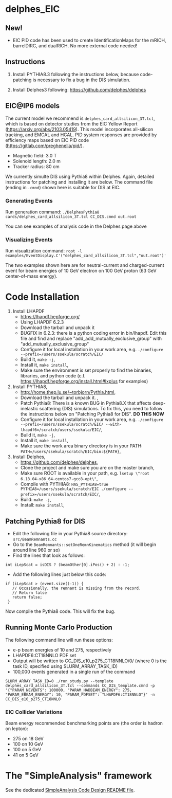 # delphes_EIC

## New!

* EIC PID code has been used to create IdentificationMaps for the mRICH, barrelDIRC, and dualRICH. No more external code needed!

## Instructions

1. Install PYTHIA8.3 following the instructions below, because code-patching is necessary to fix a bug in the DIS simulation.

2. Install Delphes3 following: https://github.com/delphes/delphes



## EIC@IP6 models

The current model we recommend is ```delphes_card_allsilicon_3T.tcl```, which is based on detector studies from the EIC Yellow Report (https://arxiv.org/abs/2103.05419). This model incorporates all-silicon tracking, and EMCAL and HCAL. PID system responses are provided by efficiency maps based on EIC PID code (https://gitlab.com/preghenella/pid/). 

* Magnetic field: 3.0 T
* Solenoid length: 2.0 m
* Tracker radius: 80 cm

We currently simulte DIS using Pythia8 within Delphes. Again, detailed instructions for patching and installing it are below. The command file (ending in `.cmnd`) shown here is suitable for DIS at EIC. 

### Generating Events

Run generation command:
`./DelphesPythia8 cards/delphes_card_allsilicon_3T.tcl CC_DIS.cmnd out.root`

You can see examples of analysis code in the Delphes page above

### Visualizing Events 

Run visualization command:
 `root -l examples/EventDisplay.C'("delphes_card_allsilicon_3T.tcl","out.root")'`
 
The two examples shown here are for neutral-current and charged-current event for beam energies of 10 GeV electron on 100 GeV proton (63 GeV center-of-mass energy). 


# Code Installation


1. Install LHAPDF
   * https://lhapdf.hepforge.org/
   * Using LHAPDF 6.2.3
   * Download the tarball and unpack it
   * BUGFIX in 6.2.3: there is a python coding error in bin/lhapdf. Edit this file and find and replace "add_add_mutually_exclusive_group" with "add_mutually_exclusive_group"
   * Configure it for local installation in your work area, e.g. ```./configure --prefix=/users/ssekula/scratch/EIC/```
   * Build it, ```make -j```,
   * Install it, ```make install```,
   * Make sure the environment is set properly to find the binaries, libraries, and python code (c.f. https://lhapdf.hepforge.org/install.html#lxplus for examples)
1. Install PYTHIA8,
   * http://home.thep.lu.se/~torbjorn/Pythia.html,
   * Download the tarball and unpack it. ,
   * Patch Pythia8: There is a known BUG in Pythia8.X that affects deep-inelastic scattering (DIS) simulations. To fix this, you need to follow the instructions below on "Patching Pythia8 for DIS". **DO THIS NOW**
   * Configure it for local installation in your work area, e.g. ```./configure --prefix=/users/ssekula/scratch/EIC/ --with-lhapdf6=/scratch/users/ssekula/EIC/```,
   * Build it, ```make -j```,
   * Install it, ```make install```,
   * Make sure the work area binary directory is in your PATH: ```PATH=/users/ssekula/scratch/EIC/bin:${PATH}```,
1. Install Delphes,
   * https://github.com/delphes/delphes,
   * Clone the project and make sure you are on the master branch,
   * Make sure ROOT is available in your path, e.g. ```lsetup \"root 6.18.04-x86_64-centos7-gcc8-opt\"```,
   * Compile with PYTHIA8: ```HAS_PYTHIA8=true PYTHIA8=/users/ssekula/scratch/EIC ./configure --prefix=/users/ssekula/scratch/EIC/```,
   * Build: ```make -j```,
   * Install: ```make install```,

## Patching Pythia8 for DIS

* Edit the following file in your Pythia8 source directory: `src/BeamRemnants.cc`
* Go to the `BeamRemnants::setOneRemnKinematics` method (it will begin around line 960 or so)
* Find the lines that look as follows:

```
int iLepScat = isDIS ? (beamOther[0].iPos() + 2) : -1;
```
* Add the following lines just below this code:
```
if (iLepScat > (event.size()-1)) {
   // Occasionally, the remnant is missing from the record.
   // Return false 
   return false;
 }
```

Now compile the Pythia8 code. This will fix the bug.

## Running Monte Carlo Production

The following command line will run these options:

* e-p beam energies of 10 and 275, respectively
* LHAPDF6:CT18NNLO PDF set
* Output will be written to CC_DIS_e10_p275_CT18NNLO/0/ (where 0 is the task ID, specified using SLURM_ARRAY_TASK_ID)
* 100,000 events generated in a single run of the command

```
SLURM_ARRAY_TASK_ID=0 ./run_study.py --template delphes_card_allsilicon_3T.tcl --commands CC_DIS_template.cmnd -p '{"PARAM_NEVENTS": 100000, "PARAM_HADBEAM_ENERGY": 275, "PARAM_EBEAM_ENERGY": 10, "PARAM_PDFSET": "LHAPDF6:CT18NNLO"}' -n CC_DIS_e10_p275_CT18NNLO
```

### EIC Collider Variations

Beam energy recommended benchmarking points are (the order is hadron on lepton):

* 275 on 18 GeV
* 100 on 10 GeV
* 100 on 5 GeV
* 41 on 5 GeV


# The "SimpleAnalysis" framework

See the dedicated [SimpleAnalysis Code Design README file](SimpleAnalysis/README.md).

